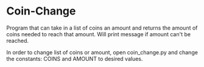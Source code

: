 # Coin-Change
Program that can take in a list of coins an amount and returns the amount of coins needed to reach that amount. Will print message if amount can't be reached.

In order to change list of coins or amount, open coin_change.py and change the constants: COINS and AMOUNT to desired values.
